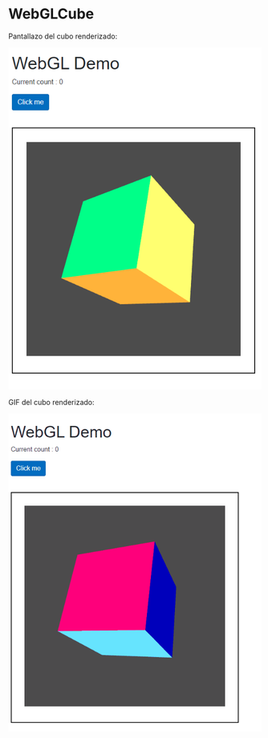 # WebGLCube


Pantallazo del cubo renderizado:

![img](./img/WebGLCube.PNG)


GIF del cubo renderizado:

![gif](./GIF/WebGLCube.gif)


